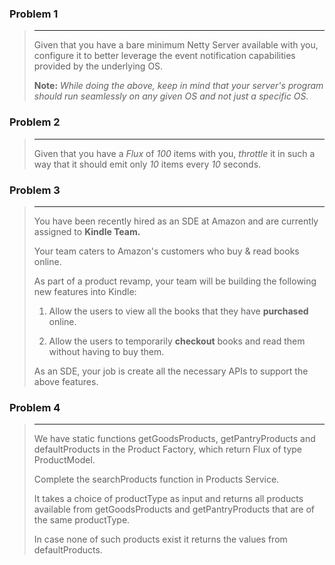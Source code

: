 ### Problem 1
> ---
> Given that you have a bare minimum Netty Server available with you, configure it to better leverage the event notification capabilities provided by the underlying OS.
> 
> **Note:** *While doing the above, keep in mind that your server's program should run seamlessly on any given OS and not just a specific OS.*    
> 
### Problem 2
> ---
> Given that you have a _Flux_ of _100_ items with you, _throttle_ it in such a way that it should emit only _10_ items every _10_ seconds.  

### Problem 3
> ---
> You have been recently hired as an SDE at Amazon and are currently assigned to **Kindle Team.**
> 
> Your team caters to Amazon's customers who buy & read books online.
> 
> As part of a product revamp, your team will be building the following new features into Kindle:
> 
> 1. Allow the users to view all the books that they have **purchased** online.
>
> 2. Allow the users to temporarily **checkout** books and read them without having to buy them.
> 
> As an SDE, your job is create all the necessary APIs to support the above features.
 
### Problem 4
>---
> We have static functions getGoodsProducts, getPantryProducts and defaultProducts in the Product Factory, which return Flux of type ProductModel.
> 
> Complete the searchProducts function in Products Service.
> 
> It takes a choice of productType as input
> and returns all products available from getGoodsProducts and getPantryProducts that are of the same productType. 
> 
> In case none of such products exist it returns the values from defaultProducts.